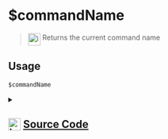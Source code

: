 # $commandName
> <img align="top" src="https://upload.wikimedia.org/wikipedia/commons/thumb/e/e4/Infobox_info_icon.svg/160px-Infobox_info_icon.svg.png?20150409153300" alt="image" width="25" height="auto"> Returns the current command name
## Usage
```
$commandName
```
<details>
<summary>
    
## <img align="top" src="https://cdn4.iconfinder.com/data/icons/iconsimple-logotypes/512/github-512.png" alt="image" width="25" height="auto">  [Source Code](https://github.com/tryforge/ForgeScript-V2/blob/main/src/native/commandName.ts)
    
</summary>
    
```ts
import { NativeFunction, Return } from "../structures"

export default new NativeFunction({
    name: "$commandName",
    version: "1.0.3",
    description: "Returns the current command name",
    unwrap: true,
    execute(ctx) {
        return Return.success(ctx.runtime.command?.name ?? (ctx.obj && "commandName" in ctx.obj ? ctx.obj.commandName : undefined))
    }
})
```
    
</details>